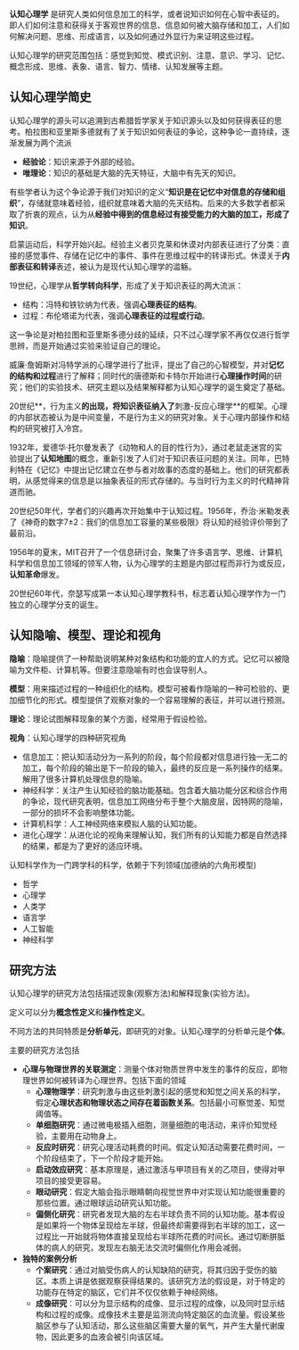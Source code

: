 **认知心理学** 是研究人类如何信息加工的科学，或者说知识如何在心智中表征的。即人们如何注意和获得关于客观世界的信息、信息如何被大脑存储和加工，人们如何解决问题、思维、形成语言，以及如何通过外显行为来证明这些过程。

认知心理学的研究范围包括：感觉到知觉、模式识别、注意、意识、学习、记忆、概念形成、思维、表象、语言、智力、情绪、认知发展等主题。



## 认知心理学简史

认知心理学的源头可以追溯到古希腊哲学家关于知识源头以及如何获得表征的思考。柏拉图和亚里斯多德就有了关于知识如何表征的争论，这种争论一直持续，逐渐发展为两个流派

+ **经验论**：知识来源于外部的经验。
+ **唯理论**：知识的基础是大脑的先天特征，大脑中有先天的知识。

有些学者认为这个争论源于我们对知识的定义“**知识是在记忆中对信息的存储和组织**”，存储就意味着经验，组织就意味着大脑的先天结构。后来的大多数学者都采取了折衷的观点，认为从**经验中得到的信息经过有接受能力的大脑的加工，形成了知识**。



启蒙运动后，科学开始兴起。经验主义者贝克莱和休谟对内部表征进行了分类：直接的感觉事件、存储在记忆中的事件、事件在思维过程中的转译形式。休谟关于**内部表征和转译**表述，被认为是现代认知心理学的滥觞。



19世纪，心理学从**哲学转向科学**，形成了关于知识表征的两大流派：

+ 结构：冯特和铁钦纳为代表，强调**心理表征的结构**。
+ 过程：布伦塔诺为代表，强调**心理表征的过程或行动**。

这一争论是对柏拉图和亚里斯多德分歧的延续，只不过心理学家不再仅仅进行哲学思辨，而是开始通过实验来验证自己的理论。



威廉·詹姆斯对冯特学派的心理学进行了批评，提出了自己的心智模型，并对**记忆的结构和过程**进行了解释；同时代的唐德斯和卡特尔开始进行**心理操作时间**的研究；他们的实验技术、研究主题以及结果解释都为认知心理学的诞生奠定了基础。



20世纪**，行为主义**的出现，将知识表征纳入了**刺激-反应心理学**的框架。心理的内部状态被认为是中间变量，不是行为主义的研究对象。关于心理内部操作和结构的研究被打入冷宫。



1932年，爱德华·托尔曼发表了《动物和人的目的性行为》，通过老鼠走迷宫的实验提出了**认知地图**的概念，重新引发了人们对于知识表征问题的关注。同年，巴特利特在《记忆》中提出记忆建立在参与者对故事的态度的基础上。他们的研究都表明，从感觉得来的信息是以抽象表征的形式存储的。与当时行为主义的时代精神背道而驰。



20世纪50年代，学者们的兴趣再次开始集中于认知过程。1956年，乔治·米勒发表了《神奇的数字7±2：我们的信息加工容量的某些极限》将认知的经验评价带到了最前沿。

1956年的夏末，MIT召开了一个信息研讨会，聚集了许多语言学、思维、计算机科学和信息加工领域的领军人物，认为心理学的主题是内部过程而非行为或反应，**认知革命**爆发。

20世纪60年代，奈瑟写成第一本认知心理学教科书，标志着认知心理学作为一门独立的心理学分支的诞生。



## 认知隐喻、模型、理论和视角



**隐喻**：隐喻提供了一种帮助说明某种对象结构和功能的宜人的方式。记忆可以被隐喻为文件柜、计算机等。但要注意隐喻有时也会误导别人。

**模型**：用来描述过程的一种组织化的结构。模型可被看作隐喻的一种可检验的、更加细节化的形式。模型提供了观察对象的一个容易理解的表征，并可以进行预测。

**理论**：理论试图解释现象的某个方面，经常用于假设检验。

**视角**：认知心理学的四种研究视角

+ 信息加工：把认知活动分为一系列的阶段，每个阶段都对信息进行独一无二的加工，每个阶段的输出是下一阶段的输入，最终的反应是一系列操作的结果。解用了很多计算机处理信息的隐喻。
+ 神经科学：关注产生认知经验的脑功能基础。包含着大脑功能分区和综合作用的争论，现代研究表明，信息加工网络分布于整个大脑皮层，因特网的隐喻，一部分的损坏不会影响整体功能。
+ 计算机科学：人工神经网络来模拟人脑的认知功能。
+ 进化心理学：从进化论的视角来理解认知，我们所有的认知能力都是自然选择的结果，都是为了更好的适应环境。



认知科学作为一门跨学科的科学，依赖于下列领域(加德纳的六角形模型)

+ 哲学
+ 心理学
+ 人类学
+ 语言学
+ 人工智能
+ 神经科学



## 研究方法

认知心理学的研究方法包括描述现象(观察方法)和解释现象(实验方法)。

定义可以分为**概念性定义**和**操作性定义**。

不同方法的共同特质是**分析单元**，即研究的对象。认知心理学的分析单元是**个体**。



主要的研究方法包括

+ **心理与物理世界的关联测定**：测量个体对物质世界中发生的事件的反应，即物理世界如何被转译为心理世界。包括下面的领域
    - **心理物理学**：研究刺激与由这些刺激引起的感觉和知觉之间关系的科学，假定**心理状态和物理状态之间存在着函数关系**。包括最小可察觉差、知觉阈值等。
    - **单细胞研究**：通过微电极插入细胞，测量细胞的电活动，来评价知觉经验，主要用在动物身上。
    - **反应时研究**：研究心理活动耗费的时间。假定认知活动需要花费时间，一个阶段结束了，下一个阶段才能开始。
    - **启动效应研究**：基本原理是，通过激活与甲项目有关的乙项目，使得对甲项目的接受更容易。
    - **眼动研究**：假定大脑会指示眼睛朝向视觉世界中对实现认知功能很重要的那些位置。通过眼球运动研究认知功能。
    - **偏侧化研究**：研究者发现大脑的左右半球负责不同的认知功能。基本假设是如果将一个物体呈现给左半球，但最终却需要得到右半球的加工，这一过程比一开始就将物体直接呈现给右半球所花费的时间长。通过切断胼胝体的病人的研究，发现左右脑无法交流时偏侧化作用会减弱。
+ **独特的案例分析**
    + **个案研究**：通过对脑受伤病人的认知缺陷的研究，将其归因于受伤的脑区。本质上讲是依据观察获得结果的。该研究方法的假设是，对于特定的功能存在特定的脑区，它们并不仅仅依赖于神经网络。
    + **成像研究**：可以分为显示结构的成像、显示过程的成像，以及同时显示结构和过程的成像。成像技术主要是监测流向特定脑区的血流量。假设某些脑区参与了认知活动，那么这些脑区需要大量的氧气，并产生大量代谢废物，因此更多的血液会被引向该区域。

